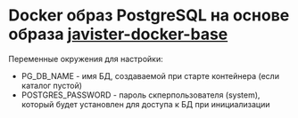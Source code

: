 # Docker образ PostgreSQL на основе образа [javister-docker-base](https://github.com/javister/javister-docker-base)

Переменные окружения для настройки:

* PG_DB_NAME - имя БД, создаваемой при старте контейнера (если каталог пустой)
* POSTGRES_PASSWORD - пароль скперпользователя (system), который будет установлен для доступа к БД при инициализации